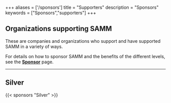 +++
aliases = ['/sponsors']
title = "Supporters"
description = "Sponsors"
keywords = ["Sponsors","supporters"]
+++

## Organizations supporting SAMM

These are companies and organizations who support and have supported SAMM in a variety of ways.

For details on how to sponsor SAMM and the benefits of the different levels, see the <b>[Sponsor](/sponsor)</b> page.

---

## Silver

{{< sponsors "Silver" >}}

